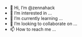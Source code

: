 - 👋 Hi, I’m @zennahack
- 👀 I’m interested in ...
- 🌱 I’m currently learning ...
- 💞️ I’m looking to collaborate on ...
- 📫 How to reach me ...

<!---
zennahack/zennahack is a ✨ special ✨ repository because its `README.md` (this file) appears on your GitHub profile.
You can click the Preview link to take a look at your changes.
--->
